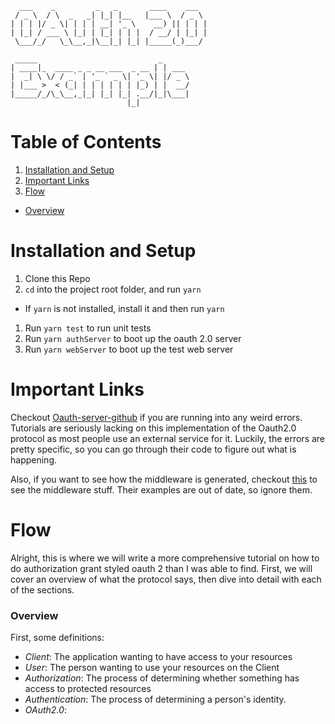 ```
  ___    _         _   _       ____    ___  
 / _ \  / \  _   _| |_| |__   |___ \  / _ \
| | | |/ _ \| | | | __| '_ \    __) || | | |
| |_| / ___ \ |_| | |_| | | |  / __/ | |_| |
 \___/_/   \_\__,_|\__|_| |_| |_____(_)___/

 _____                           _      
| ____|_  ____ _ _ __ ___  _ __ | | ___
|  _| \ \/ / _` | '_ ` _ \| '_ \| |/ _ \
| |___ >  < (_| | | | | | | |_) | |  __/
|_____/_/\_\__,_|_| |_| |_| .__/|_|\___|
                          |_|           
```

# Table of Contents

1. [Installation and Setup](#install)
1. [Important Links](#links)
1. [Flow](#flow)
  - [Overview](#flow-overview)

<a id='install'></a>
# Installation and Setup

1. Clone this Repo
1. `cd` into the project root folder, and run `yarn`
  - If `yarn` is not installed, install it and then run `yarn`
1. Run `yarn test` to run unit tests
1. Run `yarn authServer` to boot up the oauth 2.0 server
1. Run `yarn webServer` to boot up the test web server

<a id='links'></a>
# Important Links
Checkout
[Oauth-server-github](https://github.com/oauthjs/node-oauth2-server)
if you are running into any weird errors. Tutorials are seriously lacking
on this implementation of the Oauth2.0 protocol as most people use
an external service for it. Luckily, the errors are pretty specific,
so you can go through their code to figure out what is happening.

Also, if you want to see how the middleware is generated, checkout
[this](https://github.com/oauthjs/express-oauth-server)
to see the middleware stuff. Their examples are out of date, so
ignore them.

<a id='flow'></a>
# Flow
Alright, this is where we will write a more comprehensive tutorial
on how to do authorization grant styled oauth 2 than I was able to
find. First, we will cover an overview of what the protocol says,
then dive into detail with each of the sections.

<a id='flow-overview'></a>
### Overview
First, some definitions:
- *Client*: The application wanting to have access to your resources
- *User*: The person wanting to use your resources on the Client
- *Authorization*: The process of determining whether something has access to protected resources
- *Authentication*: The process of determining a person's identity.
- *OAuth2.0*:
